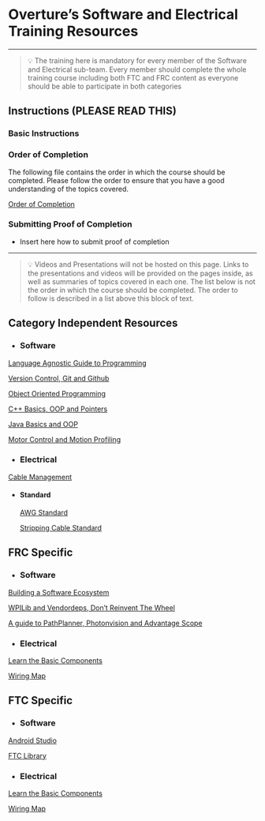 # Overture’s Software and Electrical Training Resources

___

> 💡 The training here is mandatory for every member of the Software and Electrical sub-team. Every member should complete the whole training course including both FTC and FRC content as everyone should be able to participate in both categories


## Instructions (PLEASE READ THIS)

### Basic Instructions

### Order of Completion

The following file contains the order in which the course should be completed. Please follow the order to ensure that you have a good understanding of the topics covered.

[Order of Completion](Order%20of%20Completion.md)

### Submitting Proof of Completion

- Insert here how to submit proof of completion 

___

> 💡 Videos and Presentations will not be hosted on this page. Links to the presentations and videos will be provided on the pages inside, as well as summaries of topics covered in each one. The list below is not the order in which the course should be completed. The order to follow is described in a list above this block of text.

## Category Independent Resources

- ### Software


[Language Agnostic Guide to Programming](Resources%20Overview/Language%20Agnostic%20Guide%20to%20Programming.md)

[Version Control, Git and Github](Resources%20Overview/Version%20Control,%20Git%20and%20Github.md)

[Object Oriented Programming](Resources%20Overview/Object%20Oriented%20Programming.md)

[C++ Basics, OOP and Pointers](Resources%20Overview/C++%20Basics,%20OOP%20and%20Pointers.md)

[Java Basics and OOP](Resources%20Overview/Java%20Basics%20and%20OOP.md)

[Motor Control and Motion Profiling](Resources%20Overview/Motor%20Control%20and%20Motion%20Profiling.md)

- ### Electrical

[Cable Management](Resources%20Overview/Cable%20Management.md)


- #### Standard

    [AWG Standard](Resources%20Overview/AWG%20Standard.md)

    [Stripping Cable Standard](Resources%20Overview/Stripping%20Cable%20Standard.md)




## FRC Specific

- ### Software

[Building a Software Ecosystem](Resources%20Overview/Building%20a%20Software%20Ecosystem.md)

[WPILib and Vendordeps, Don’t Reinvent The Wheel](Resources%20Overview/WPILib%20and%20Vendordeps,%20Don%E2%80%99t%20Reinvent%20The%20Wheel.md)

[A guide to PathPlanner, Photonvision and Advantage Scope](Resources%20Overview/A%20guide%20to%20PathPlanner,%20Photonvision%20and%20Advantage%20Scope.md)

- ### Electrical

[Learn the Basic Components](Resources%20Overview/FRC%20Electric%20Components.md)

[Wiring Map](Resources%20Overview/FRC%20Wiring%20Map.md)



## FTC Specific

- ### Software

[Android Studio](Resources%20Overview/Android%20Studio.md)

[FTC Library](Resources%20Overview/FTC%20Library.md)

- ### Electrical

[Learn the Basic Components](Resources%20Overview/FTC%20Electric%20Components.md)

[Wiring Map](Resources%20Overview/FTC%20Wiring%20Map.md)


